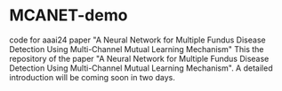 # MCANET-demo
code for aaai24 paper "A Neural Network for Multiple Fundus Disease Detection Using Multi-Channel Mutual Learning Mechanism"
This the repository of the paper "A Neural Network for Multiple Fundus Disease Detection Using Multi-Channel Mutual Learning Mechanism".
A detailed introduction will be coming soon in two days.
